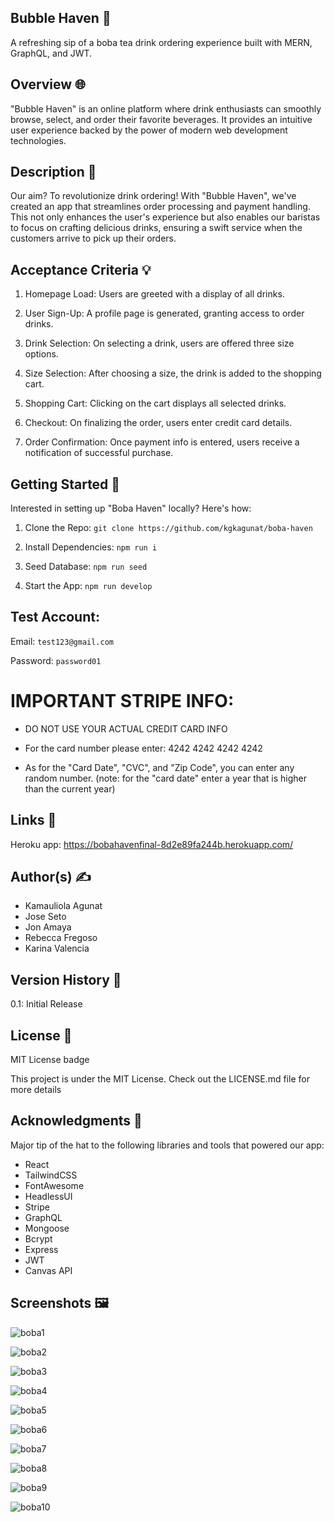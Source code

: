 ## Bubble Haven 🍹
A refreshing sip of a boba tea drink ordering experience built with MERN, GraphQL, and JWT.

## Overview 🌐 
"Bubble Haven" is an online platform where drink enthusiasts can smoothly browse, select, and order their favorite beverages. 
It provides an intuitive user experience backed by the power of modern web development technologies.

## Description 📜 
Our aim? To revolutionize drink ordering! With "Bubble Haven", we've created an app that streamlines order processing and payment handling. 
This not only enhances the user's experience but also enables our baristas to focus on crafting delicious drinks, ensuring a swift service when the customers arrive to pick up their orders.

## Acceptance Criteria 💡 
1) Homepage Load: Users are greeted with a display of all drinks.

2) User Sign-Up: A profile page is generated, granting access to order drinks.

3) Drink Selection: On selecting a drink, users are offered three size options.

4) Size Selection: After choosing a size, the drink is added to the shopping cart.

5) Shopping Cart: Clicking on the cart displays all selected drinks.

6) Checkout: On finalizing the order, users enter credit card details.

7) Order Confirmation: Once payment info is entered, users receive a notification of successful purchase.

## Getting Started 🚀 
Interested in setting up "Boba Haven" locally? Here's how:

1) Clone the Repo:
`git clone https://github.com/kgkagunat/boba-haven`

2) Install Dependencies:
`npm run i`

3) Seed Database:
`npm run seed`

4) Start the App:
`npm run develop`

## Test Account:
Email: `test123@gmail.com`

Password: `password01`

# IMPORTANT STRIPE INFO:

- DO NOT USE YOUR ACTUAL CREDIT CARD INFO
  
- For the card number please enter: 4242 4242 4242 4242

- As for the "Card Date", "CVC", and "Zip Code", you can enter any random number. (note: for the "card date" enter a year that is higher than the current year)

## Links 🔗
Heroku app: https://bobahavenfinal-8d2e89fa244b.herokuapp.com/

## Author(s) ✍ 
- Kamauliola Agunat
- Jose Seto
- Jon Amaya
- Rebecca Fregoso
- Karina Valencia

## Version History 📖 
0.1:
Initial Release

## License 📜 
MIT License badge

This project is under the MIT License. Check out the LICENSE.md file for more details

## Acknowledgments 🎉 
Major tip of the hat to the following libraries and tools that powered our app:

- React
- TailwindCSS
- FontAwesome
- HeadlessUI
- Stripe
- GraphQL
- Mongoose
- Bcrypt
- Express
- JWT
- Canvas API

## Screenshots 🖼 

![boba1](https://github.com/kgkagunat/boba-haven/assets/127634764/06107ed5-e5a7-4ccb-8a0f-1520c20cf38d)

![boba2](https://github.com/kgkagunat/boba-haven/assets/127634764/5c6cd630-9763-465f-ab42-120721018214)

![boba3](https://github.com/kgkagunat/boba-haven/assets/127634764/3f1ad209-9fc9-4ce9-8cf9-3254b4a1e28d)

![boba4](https://github.com/kgkagunat/boba-haven/assets/127634764/d14fa96c-3a42-453e-9308-12a32631bdd8)

![boba5](https://github.com/kgkagunat/boba-haven/assets/127634764/305c082f-1f5e-433b-8de9-a6a8dc69b498)

![boba6](https://github.com/kgkagunat/boba-haven/assets/127634764/be9ffc0c-b877-4fe9-a3fd-a54780a6bfeb)

![boba7](https://github.com/kgkagunat/boba-haven/assets/127634764/16a89d24-bd5d-4d82-84c3-f2a8a7f776ee)

![boba8](https://github.com/kgkagunat/boba-haven/assets/127634764/90d896fb-356a-44e8-bc28-b57fcc5f6fb6)

![boba9](https://github.com/kgkagunat/boba-haven/assets/127634764/f595c4dd-f4a4-4b70-912a-728e5a0f6e74)

![boba10](https://github.com/kgkagunat/boba-haven/assets/127634764/f20a80e0-bb7b-4ae6-a3b4-d182c4d0f36b)


